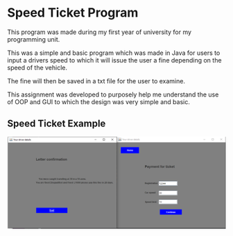 # Speed Ticket Program
This program was made during my first year of university for my programming unit.

This was a simple and basic program which was made in Java for users to input a drivers speed to which it will issue the user a fine depending on the speed of the vehicle. 

The fine will then be saved in a txt file for the user to examine.

This assignment was developed to purposely help me understand the use of OOP and GUI to which the design was very simple and basic.

## Speed Ticket Example
![SpeedTicket](images/SpeedTicket.PNG)

